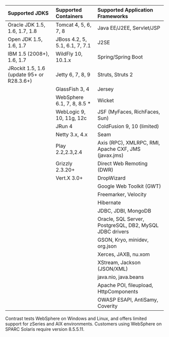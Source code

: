 <!--
title: "Java Agent | Supported Technologies"
description: "List of supported technologies"
tags: "Java agent installation containers JDKs frameworks libraries support troubleshooting"
-->


Supported JDKS | Supported Containers | Supported Application Frameworks
:-------------- |:-------------------- |:--------------------------------
Oracle JDK 1.5, 1.6, 1.7, 1.8 | Tomcat 4, 5, 6, 7, 8 | Java EE/J2EE, Servlet/JSP
Open JDK 1.5, 1.6, 1.7 | JBoss 4.2, 5, 5.1, 6.1, 7, 7.1 | J2SE
IBM 1.5 (2008+), 1.6, 1.7 | WildFly 10, 10.1.x | Spring/Spring Boot
JRockit 1.5, 1.6 (update 95+ or R28.3.6+) |Jetty 6, 7, 8, 9 | Struts, Struts 2
                 | GlassFish 3, 4 | Jersey
                 | WebSphere 6.1, 7, 8, 8.5 * | Wicket
                 | WebLogic 9, 10, 11g, 12c | JSF (MyFaces, RichFaces, Sun)
                 | JRun 4 | ColdFusion 9, 10 (limited)
                 | Netty 3.x, 4.x | Seam
                 | Play 2.2,2.3,2.4  | Axis (RPC), XMLRPC, RMI, Apache CXF, JMS (javax.jms)
                 | Grizzly 2.3.20+ | Direct Web Remoting (DWR)
                 | Vert.X 3.0+     | DropWizard
                 |                 | Google Web Toolkit (GWT)
                 |                 | Freemarker, Velocity
                 |                 | Hibernate
                 |                 | JDBC, JDBI, MongoDB                 
                 |                 | Oracle, SQL Server, PostgreSQL, DB2, MySQL JDBC drivers
                 |                 | GSON, Kryo, minidev, org.json
                 |                 | Xerces, JAXB, nu.xom
                 |                 | XStream, Jackson (JSON/XML)
                 |                 | java.nio, java.beans
                 |                 | Apache POI, fileupload, HttpComponents
                 |                 | OWASP ESAPI, AntiSamy, Coverity 


Contrast tests WebSphere on Windows and Linux, and offers limited support for zSeries and AIX environments. Customers using WebSphere on SPARC Solaris require version 8.5.5.11.


